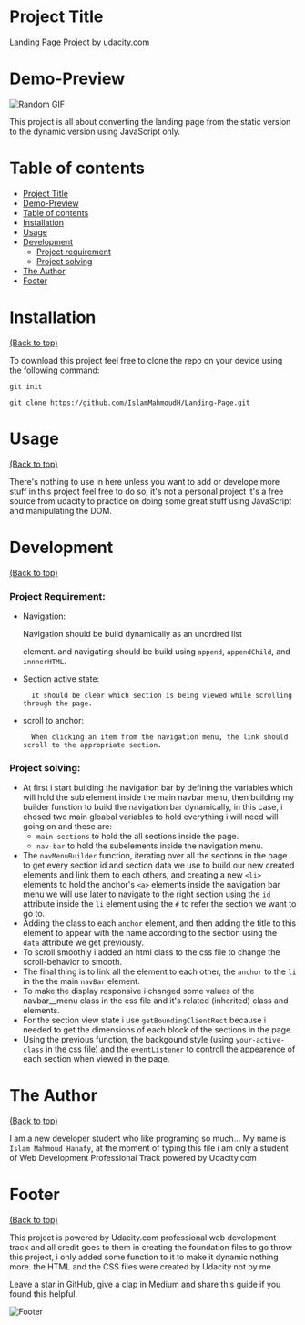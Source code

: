 <!-- this README.md file content is copied from the udacity Mentioned link in the project Rubric: 

https://github.com/navendu-pottekkat/awesome-readme/blob/master/README-template.md

i just changed some stuffs Modifing the related info to the project... so all the credit for this README.md file goes to it's owner, in the link above -->

<!-- I do upload a version of this project folder on Github:

the link for it:
     https://github.com/IslamMahmoudH/Landing-Page.git

-->

# Project Title

Landing Page Project by udacity.com

# Demo-Preview

<!-- Add a demo for your project -->



![Random GIF](https://media.giphy.com/media/ZVik7pBtu9dNS/giphy.gif) 

This project is all about converting the landing page from the static version to the dynamic version using JavaScript only.

# Table of contents

- [Project Title](#project-title)
- [Demo-Preview](#demo-preview)
- [Table of contents](#table-of-contents)
- [Installation](#installation)
- [Usage](#usage)
- [Development](#development)
    - [Project requirement](#project-requirement)
    - [Project solving](#project-solving)
- [The Author](#the-author)
- [Footer](#footer)

# Installation
[(Back to top)](#table-of-contents)


To download this project feel free to clone the repo on your device using the following command:

```git init```

```git clone https://github.com/IslamMahmoudH/Landing-Page.git ```

# Usage
[(Back to top)](#table-of-contents)

<!-- This is optional and it is used to give the user info on how to use the project after installation. This could be added in the Installation section also. -->
There's nothing to use in here unless you want to add or develope more stuff in this project feel free to do so, it's not a personal project it's a free source from udacity to practice on doing some great stuff using JavaScript and manipulating the DOM.

# Development
[(Back to top)](#table-of-contents)

<!-- This is the place where you give instructions to developers on how to modify the code.

You could give **instructions in depth** of **how the code works** and how everything is put together.

You could also give specific instructions to how they can setup their development environment.

Ideally, you should keep the README simple. If you need to add more complex explanations, use a wiki. Check out [this wiki](https://github.com/navendu-pottekkat/nsfw-filter/wiki) for inspiration. -->
### Project Requirement:
- Navigation:

    Navigation should be build dynamically as an unordred list <ul></ul> element. and navigating should be build using ```append```, ```appendChild```, and ```innnerHTML```.
- Section active state:

        It should be clear which section is being viewed while scrolling through the page.
- scroll to anchor:

        When clicking an item from the navigation menu, the link should scroll to the appropriate section.

### Project solving:
- At first i start building the navigation bar by defining the variables which will hold the sub element inside the main navbar menu, then building my builder function to build the navigation bar dynamically, in this case, i chosed two main gloabal variables to hold everything i will need will going on and these are:
    - ```main-sections``` to hold the all sections inside the page.
    - ```nav-bar``` to hold the subelements inside the navigation menu.
- The ```navMenuBuilder``` function, iterating over all the sections in the page to get every section id and section data we use to build our new created elements and link them to each others, and creating a new ```<li>``` elements to hold the anchor's ```<a>``` elements inside the navigation bar menu we will use later to navigate to the right section using the ```id``` attribute inside the ```li``` element using the ```#``` to refer the section we want to go to.
- Adding the class to each ```anchor``` element, and then adding the title to this element to appear with the name according to the section using the ``` data``` attribute we get previously.
- To scroll smoothly i added an html class to the css file to change the scroll-behavior to smooth.
- The final thing is to link all the element to each other, the ```anchor``` to the ```li``` in the the main ```navBar``` element.
- To make the display responsive i changed some values of the navbar__menu class in the css file and it's related (inherited) class and elements.
- For the section view state i use  ```getBoundingClientRect``` because i needed to get the dimensions of each block of the sections in the page.
- Using the previous function, the backgound style (using ```your-active-class``` in the css file) and the ```eventListener``` to controll the appearence of each section when viewed in the page. 

       


# The Author
[(Back to top)](#table-of-contents)

I am a new developer student who like programing so much... My name is ```Islam Mahmoud Hanafy```, at the moment of typing this file i am only a student of Web Development Professional Track powered by Udacity.com


# Footer
[(Back to top)](#table-of-contents)

<!-- Let's also add a footer because I love footers and also you **can** use this to convey important info.

Let's make it an image because by now you have realised that multimedia in images == cool(*please notice the subtle programming joke). -->
This project is powered by Udacity.com professional web development track and all credit goes to them in creating the foundation files to go throw this project, i only added some function to it to make it dynamic nothing more. the HTML and the CSS files were created by Udacity not by me.

Leave a star in GitHub, give a clap in Medium and share this guide if you found this helpful.

<!-- Add the footer here -->

![Footer](https://github.com/navendu-pottekkat/awesome-readme/blob/master/fooooooter.png) 
